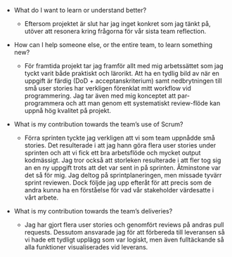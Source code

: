 * What do I want to learn or understand better?
  * Eftersom projektet är slut har jag inget konkret som jag tänkt på, utöver att resonera 
kring frågorna för vår sista team reflection.

* How can I help someone else, or the entire team, to learn something new?
  * För framtida projekt tar jag framför allt med mig arbetssättet som jag tyckt varit 
både praktiskt och lärorikt. Att ha en tydlig bild av när en uppgift är färdig 
(DoD + acceptanskriterium) samt nedbrytningen till små user stories har verkligen
förenklat mitt workflow vid programmering. Jag tar även med mig konceptet att 
par-programmera och att man genom ett systematiskt review-flöde kan uppnå hög kvalitet
på projekt.

* What is my contribution towards the team’s use of Scrum?
  * Förra sprinten tyckte jag verkligen att vi som team uppnådde små stories. Det resulterade
  i att jag hann göra flera user stories under sprinten och att vi fick ett bra arbetsflöde 
  och mycket output kodmässigt. Jag tror också att storleken resulterade i att fler tog sig an en 
  ny uppgift trots att det var sent in på sprinten. Åtminstone var det så för mig. Jag deltog på 
  sprintplaneringen, men missade tyvärr sprint reviewen. Dock följde jag upp efteråt för att precis
  som de andra kunna ha en förståelse för vad vår stakeholder värdesatte i vårt arbete.
  
* What is my contribution towards the team’s deliveries?
  * Jag har gjort flera user stories och genomfört reviews på andras pull requests. Dessutom ansvarade
jag för att förbereda till leveransen så vi hade ett tydligt upplägg som var logiskt, men även 
fulltäckande så alla funktioner visualiserades vid leverans.
